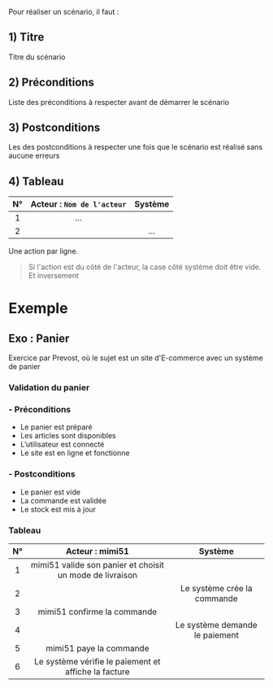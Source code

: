 Pour réaliser un scénario, il faut :
## 1) Titre
Titre du scénario
## 2) Préconditions
Liste des préconditions à respecter avant de démarrer le scénario
## 3) Postconditions
Les des postconditions à respecter une fois que le scénario est réalisé sans aucune erreurs
## 4) Tableau
| N° | Acteur : `Nom de l'acteur` | Système |
| :-: | :-: | :-: |
| 1 | ... | |
| 2 | | ... |
Une action par ligne.
> Si l'action est du côté de l'acteur, la case côté système doit être vide.
> Et inversement

# Exemple
## Exo : Panier
Exercice par Prevost, où le sujet est un site d'E-commerce avec un système de panier
### Validation du panier
### - Préconditions
- Le panier est préparé
- Les articles sont disponibles
- L’utilisateur est connecté
- Le site est en ligne et fonctionne
### - Postconditions
- Le panier est vide
- La commande est validée
- Le stock est mis à jour

### Tableau
| N° | Acteur : mimi51 | Système |
| :-: | :-: | :-: |
| 1 | mimi51 valide son panier et choisit un mode de livraison | |
| 2 | | Le système crée la commande |
| 3 | mimi51 confirme la commande | |
| 4 | | Le système demande le paiement |
| 5 | mimi51 paye la commande | |
| 6 | Le système vérifie le paiement et affiche la facture |